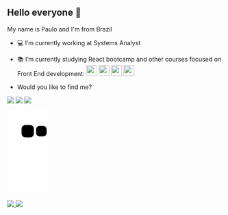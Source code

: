 ## Hello everyone :vulcan_salute:

My name is Paulo and I'm from Brazil
- :computer: I’m currently working at Systems Analyst
- :books: I’m currently studying React bootcamp and other courses focused on Front End development: <img src="https://cdn.jsdelivr.net/gh/devicons/devicon/icons/html5/html5-original.svg" width="25" height="25"/> <img src="https://cdn.jsdelivr.net/gh/devicons/devicon/icons/css3/css3-original.svg" width="25" height="25"/> <img src="https://cdn.jsdelivr.net/gh/devicons/devicon/icons/javascript/javascript-original.svg" width="25" height="25" /> <img src="https://cdn.jsdelivr.net/gh/devicons/devicon/icons/react/react-original.svg" width="25" height="25"/>

- Would you like to find me?
<div>
<a href="https://instagram.com/paulohenriq19" target="_blank"><img src="https://img.shields.io/badge/-Instagram-%23E4405F?style=for-the-badge&logo=instagram&logoColor=white" target="_blank"></a>
<a href = "mailto:contato@pauloh.pfigueiredo@gmail.com"><img src="https://img.shields.io/badge/Gmail-D14836?style=for-the-badge&logo=gmail&logoColor=white" target="_blank"></a>
<a href="https://www.linkedin.com/in/paulo-henrique-p-figueiredo" target="_blank"><img src="https://img.shields.io/badge/-LinkedIn-%230077B5?style=for-the-badge&logo=linkedin&logoColor=white" target="_blank"></a>  
</div>

![Snake animation](https://github.com/PauloHenriq19/PauloHenriq19/blob/output/github-contribution-grid-snake.svg)

<div>
<a href="https://github.com/PauloHenriq19">
<img height="180em" src="https://github-readme-stats.vercel.app/api/top-langs/?username=PauloHenriq19&layout=compact&langs_count=7&theme=dracula"/>
<img height="180em" src="https://github-readme-stats.vercel.app/api?username=PauloHenriq19&show_icons=true&theme=dracula&include_all_commits=true&count_private=true"/>
</div>


<!---
PauloHenriq19/PauloHenriq19 is a ✨ special ✨ repository because its `README.md` (this file) appears on your GitHub profile.
You can click the Preview link to take a look at your changes.
--->
